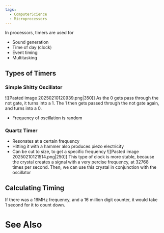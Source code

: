 ```yaml
---
tags:
  - ComputerScience
  - Microprocessors
---
```

In processors, timers are used for
- Sound generation
- Time of day (clock)
- Event timing
- Multitasking

## Types of Timers
### Simple Shitty Oscillator
![[Pasted image 20250210120939.png|350]]
As the 0 gets pass through the not gate, it turns into a 1. The 1 then gets passed through the not gate again, and turns into a 0.
- Frequency of oscillation is random

### Quartz Timer
- Resonates at a certain frequency
- Hitting it with a hammer also produces piezo electricity
- Can be cut to size, to get a specific frequency
![[Pasted image 20250210121514.png|250]]
This type of clock is more stable, because the crystal creates a signal with a very percise frequency, at 32768 times per second. Then, we can use this crystal in conjunction with the oscillator 

## Calculating Timing
If there was a 16MHz frequency, and a 16 million digit counter, it would take 1 second for it to count down.


# See Also